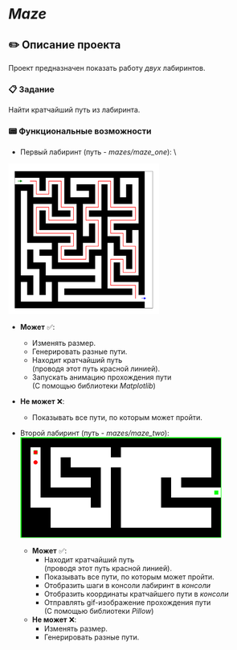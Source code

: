 # _**Maze**_


## ✏️ Описание проекта
Проект предназначен показать работу _двух_ лабиринтов.

### 📋 Задание
Найти кратчайший путь из лабиринта.

### 📟 Функциональные возможности
- Первый лабиринт (путь - _mazes/maze_one_): \

<img src="images/img.png" width="300" height="300">

  - **Может** ✅: 
      - Изменять размер.
      - Генерировать разные пути.
      - Находит кратчайший путь \
        (проводя этот путь красной линией).
      - Запускать анимацию прохождения пути \
        (С помощью библиотеки _Matplotlib_)
  - **Не может** ❌:
    - Показывать все пути, по которым может пройти. 

- Второй лабиринт (путь - _mazes/maze_two_): \
![maze.gif](images%2Fmaze.gif)
  - **Может** ✅:
    - Находит кратчайший путь \
        (проводя этот путь красной линией).
    - Показывать все пути, по которым может пройти.
    - Отобразить шаги в консоли лабиринт в _консоли_
    - Отобразить координаты кратчайшего пути в _консоли_
    - Отправлять gif-изображение прохождения пути \
        (С помощью библиотеки _Pillow_)
  - **Не может** ❌:
    - Изменять размер.
    - Генерировать разные пути.
